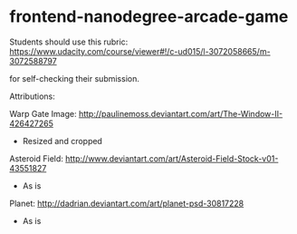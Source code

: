 frontend-nanodegree-arcade-game
===============================

Students should use this rubric: https://www.udacity.com/course/viewer#!/c-ud015/l-3072058665/m-3072588797

for self-checking their submission.

Attributions:

Warp Gate Image:
http://paulinemoss.deviantart.com/art/The-Window-II-426427265
- Resized and cropped

Asteroid Field:
http://www.deviantart.com/art/Asteroid-Field-Stock-v01-43551827
- As is

Planet:
http://dadrian.deviantart.com/art/planet-psd-30817228
- As is